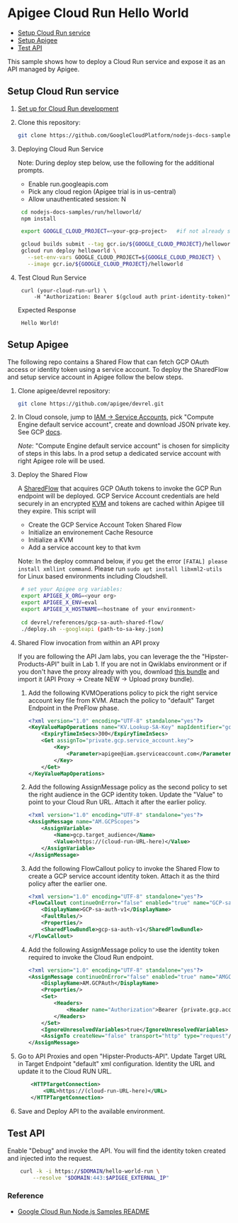 # Apigee Cloud Run Hello World

 * [Setup Cloud Run service](#setup-cloud-run-service)
 * [Setup Apigee](#setup-apigee)
 * [Test API](#test-api)

This sample shows how to deploy a Cloud Run service and expose it as an API managed by Apigee.

## Setup Cloud Run service 

1. [Set up for Cloud Run development](https://cloud.google.com/run/docs/setup)

2. Clone this repository:

    ```sh
    git clone https://github.com/GoogleCloudPlatform/nodejs-docs-samples.git
    ```

3. Deploying Cloud Run Service

   Note: During deploy step below, use the following for the additional prompts. 
   * Enable run.googleapis.com
   * Pick any cloud region (Apigee trial is in us-central)
   * Allow unauthenticated session: N

   ```sh
    cd nodejs-docs-samples/run/helloworld/
    npm install

    export GOOGLE_CLOUD_PROJECT=<your-gcp-project>   #if not already set

    gcloud builds submit --tag gcr.io/${GOOGLE_CLOUD_PROJECT}/helloworld
    gcloud run deploy helloworld \
      --set-env-vars GOOGLE_CLOUD_PROJECT=${GOOGLE_CLOUD_PROJECT} \
      --image gcr.io/${GOOGLE_CLOUD_PROJECT}/helloworld
   ```

4. Test Cloud Run Service

   ```
    curl (your-cloud-run-url) \
        -H "Authorization: Bearer $(gcloud auth print-identity-token)"
   ```
   
    Expected Response

   ```
    Hello World!
   ```

## Setup Apigee

The following repo contains a Shared Flow that can fetch GCP OAuth access or identity token using a service account. To deploy the SharedFlow and setup service account in Apigee follow the below steps.

1. Clone apigee/devrel repository:

    ```sh
    git clone https://github.com/apigee/devrel.git
    ```

2. In Cloud console, jump to [IAM -> Service Accounts](https://console.cloud.google.com/iam-admin/serviceaccounts), pick "Compute Engine default service account", create and download JSON private key. See GCP
   [docs](https://cloud.google.com/iam/docs/creating-managing-service-account-keys). 
   
   *Note*: "Compute Engine default service account" is chosen for simplicity of steps in this labs. In a prod setup a dedicated service account with right Apigee role will be used.

3. Deploy the Shared Flow

    A [SharedFlow](https://cloud.google.com/apigee/docs/api-platform/fundamentals/shared-flows) that acquires GCP OAuth tokens to invoke the GCP Run endpoint will be deployed. GCP Service Account credentials are held securely in an encrypted [KVM](https://cloud.google.com/apigee/docs/api-platform/cache/key-value-maps) and tokens are cached within Apigee till they expire. 
    This script will
    * Create the GCP Service Account Token Shared Flow
    * Initialize an environement Cache Resource
    * Initialize a KVM
    * Add a service account key to that kvm

    Note: In the deploy command below, if you get the error ```[FATAL] please install xmllint command```.  Please run ```sudo apt install libxml2-utils``` for Linux based environments including Cloudshell.

   ```sh
    # set your Apigee org variables:
    export APIGEE_X_ORG=<your org>
    export APIGEE_X_ENV=eval
    export APIGEE_X_HOSTNAME=<hostname of your environment>
    
    cd devrel/references/gcp-sa-auth-shared-flow/
    ./deploy.sh --googleapi (path-to-sa-key.json)
   ```

4. Shared Flow invocation from within an API proxy

    If you are following the API Jam labs, you can leverage the the "Hipster-Products-API" built in Lab 1. If you are not in Qwiklabs environment or if you don't have the proxy already with you, download [this bundle](https://storage.googleapis.com/apigeexlabs/apijam-lab2/Hipster-Products-API.zip) and import it (API Proxy -> Create NEW -> Upload proxy bundle).

    1. Add the following KVMOperations policy to pick the right service account key file from KVM. Attach the policy to "default" Target Endpoint in the PreFlow phase.

        ```xml
        <?xml version="1.0" encoding="UTF-8" standalone="yes"?>
        <KeyValueMapOperations name="KV.Lookup-SA-Key" mapIdentifier="gcp-sa-devrel">
            <ExpiryTimeInSecs>300</ExpiryTimeInSecs>
            <Get assignTo="private.gcp.service_account.key">
                <Key>
                    <Parameter>apigee@iam.gserviceaccount.com</Parameter>
                </Key>
            </Get>
        </KeyValueMapOperations>
        ```

    1. Add the following AssignMessage policy as the second policy to set the right audience in the GCP identity token. Update the "Value" to point to your Cloud Run URL. Attach it after the earlier policy.

        ```xml
        <?xml version="1.0" encoding="UTF-8" standalone="yes"?>
        <AssignMessage name="AM.GCPScopes">
            <AssignVariable>
                <Name>gcp.target_audience</Name>
                <Value>https://(cloud-run-URL-here)</Value>
            </AssignVariable>
        </AssignMessage>
        ```

    1. Add the following FlowCallout policy to invoke the Shared Flow to create a GCP service account identity token. Attach it as the third policy after the earlier one.

        ```xml
        <?xml version="1.0" encoding="UTF-8" standalone="yes"?>
        <FlowCallout continueOnError="false" enabled="true" name="GCP-sa-auth-v1">
            <DisplayName>GCP-sa-auth-v1</DisplayName>
            <FaultRules/>
            <Properties/>
            <SharedFlowBundle>gcp-sa-auth-v1</SharedFlowBundle>
        </FlowCallout>
        ```

    1. Add the following AssignMessage policy to use the identity token required to invoke the Cloud Run endpoint.

        ```xml
        <?xml version="1.0" encoding="UTF-8" standalone="yes"?>
        <AssignMessage continueOnError="false" enabled="true" name="AMGCPAuth">
            <DisplayName>AM.GCPAuth</DisplayName>
            <Properties/>
            <Set>
                <Headers>
                    <Header name="Authorization">Bearer {private.gcp.access_token}</Header>
                </Headers>
            </Set>
            <IgnoreUnresolvedVariables>true</IgnoreUnresolvedVariables>
            <AssignTo createNew="false" transport="http" type="request"/>
        </AssignMessage>
        ```

1. Go to API Proxies and open "Hipster-Products-API". Update Target URL in Target Endpoint "default" xml configuration. Identity the URL and update it to the Cloud RUN URL.

    ```xml
        <HTTPTargetConnection>
            <URL>https://(cloud-run-URL-here)</URL>
        </HTTPTargetConnection>
    ```

1. Save and Deploy API to the available environment.

## Test API
Enable "Debug" and invoke the API. You will find the identity token created and injected into the request. 

```sh
    curl -k -i https://$DOMAIN/hello-world-run \
        --resolve "$DOMAIN:443:$APIGEE_EXTERNAL_IP"
```

### Reference
* [Google Cloud Run Node.js Samples README](https://github.com/GoogleCloudPlatform/nodejs-docs-samples/tree/master/run)
